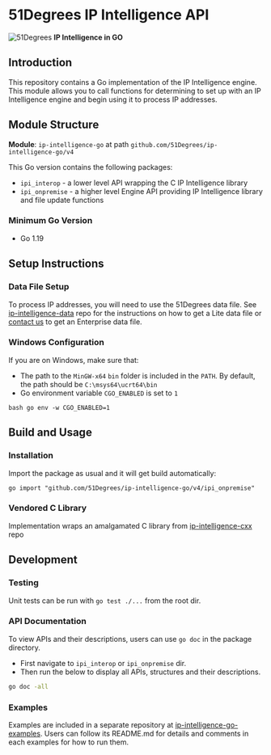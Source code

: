 # 51Degrees IP Intelligence API

![51Degrees](https://51degrees.com/img/logo.png?utm_source=github&utm_medium=repository&utm_campaign=c_open_source&utm_content=readme_main "Data rewards the curious") **IP Intelligence in GO**

## Introduction

This repository contains a Go implementation of the IP Intelligence engine.
This module allows you to call functions for determining to set up with an IP Intelligence engine and begin using it to process IP addresses.

## Module Structure

**Module**: `ip-intelligence-go` at path `github.com/51Degrees/ip-intelligence-go/v4`

This Go version contains the following packages:
- `ipi_interop` - a lower level API wrapping the C IP Intelligence library
- `ipi_onpremise` - a higher level Engine API providing IP Intelligence library and file update functions

### Minimum Go Version
- Go 1.19

## Setup Instructions

### Data File Setup

To process IP addresses, you will need to use the 51Degrees data file.
See [ip-intelligence-data](https://github.com/51Degrees/ip-intelligence-data) repo for the instructions on how to get a Lite data file or [contact us](https://51degrees.com/contact-us) to get an Enterprise data file.

### Windows Configuration

If you are on Windows, make sure that:
- The path to the `MinGW-x64` `bin` folder is included in the `PATH`. By default, the path should be `C:\msys64\ucrt64\bin`
- Go environment variable `CGO_ENABLED` is set to `1`

```
bash go env -w CGO_ENABLED=1
```

## Build and Usage

### Installation

Import the package as usual and it will get build automatically:

```
go import "github.com/51Degrees/ip-intelligence-go/v4/ipi_onpremise"
```

### Vendored C Library

Implementation wraps an amalgamated C library from [ip-intelligence-cxx](https://github.com/51Degrees/ip-intelligence-cxx) repo

## Development

### Testing

Unit tests can be run with `go test ./...` from the root dir.

### API Documentation

To view APIs and their descriptions, users can use `go doc` in the package directory.
- First navigate to `ipi_interop` or `ipi_onpremise` dir.
- Then run the below to display all APIs, structures and their descriptions.


```bash
go doc -all
```

### Examples

Examples are included in a separate repository at [ip-intelligence-go-examples](https://github.com/51Degrees/ip-intelligence-go-examples).
Users can follow its README.md for details and comments in each examples for how to run them.

